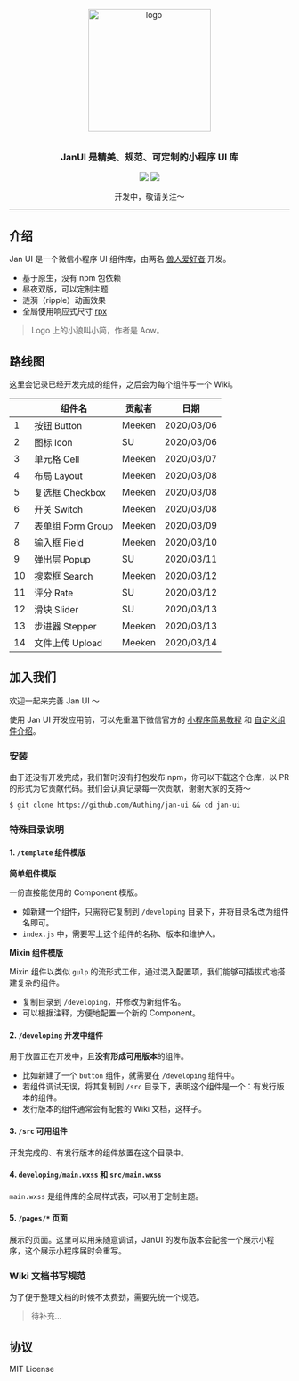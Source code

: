 <p align="center">
  <img alt="logo" src="https://img.meek3n.cn/jan-ui/jan.gif" width="220" style="margin-bottom: 10px;">
</p>
<h3 align="center">JanUI 是精美、规范、可定制的小程序 UI 库</h3>

<p align="center">
  <img src="https://img.shields.io/badge/demo-%E5%BC%80%E5%8F%91%E4%B8%AD-blue?style=for-the-badge">
  <img src="https://img.shields.io/badge/License-MIT-blue.svg?style=for-the-badge&color=#4fc08d" />
</p>

<p align="center">
  开发中，敬请关注～
</p>

---

## 介绍

Jan UI 是一个微信小程序 UI 组件库，由两名 [兽人爱好者](https://zh.wikipedia.org/zh/%E7%8D%B8%E8%BF%B7) 开发。

- 基于原生，没有 npm 包依赖
- 昼夜双版，可以定制主题
- 涟漪（ripple）动画效果
- 全局使用响应式尺寸 [rpx](https://developers.weixin.qq.com/miniprogram/dev/framework/view/wxss.html)

> Logo 上的小狼叫小简，作者是 Aow。

## 路线图

这里会记录已经开发完成的组件，之后会为每个组件写一个 Wiki。

|     | 组件名            | 贡献者 | 日期       |
| --- | ----------------- | ------ | ---------- |
| 1   | 按钮 Button       | Meeken | 2020/03/06 |
| 2   | 图标 Icon         | SU     | 2020/03/06 |
| 3   | 单元格 Cell       | Meeken | 2020/03/07 |
| 4   | 布局 Layout       | Meeken | 2020/03/08 |
| 5   | 复选框 Checkbox   | Meeken | 2020/03/08 |
| 6   | 开关 Switch       | Meeken | 2020/03/08 |
| 7   | 表单组 Form Group | Meeken | 2020/03/09 |
| 8   | 输入框 Field      | Meeken | 2020/03/10 |
| 9   | 弹出层 Popup      | SU     | 2020/03/11 |
| 10  | 搜索框 Search     | Meeken | 2020/03/12 |
| 11  | 评分 Rate         | SU     | 2020/03/12 |
| 12  | 滑块 Slider       | SU     | 2020/03/13 |
| 13  | 步进器 Stepper    | Meeken | 2020/03/13 |
| 14  | 文件上传 Upload   | Meeken | 2020/03/14 |

## 加入我们

欢迎一起来完善 Jan UI ～

使用 Jan UI 开发应用前，可以先重温下微信官方的 [小程序简易教程](https://developers.weixin.qq.com/miniprogram/dev/framework/) 和 [自定义组件介绍](https://developers.weixin.qq.com/miniprogram/dev/framework/custom-component/)。

### 安装

由于还没有开发完成，我们暂时没有打包发布 npm，你可以下载这个仓库，以 PR 的形式为它贡献代码。我们会认真记录每一次贡献，谢谢大家的支持～

```shell
$ git clone https://github.com/Authing/jan-ui && cd jan-ui
```

### 特殊目录说明

#### 1. `/template` 组件模版

**简单组件模版**

一份直接能使用的 Component 模版。

- 如新建一个组件，只需将它复制到 `/developing` 目录下，并将目录名改为组件名即可。
- `index.js` 中，需要写上这个组件的名称、版本和维护人。

**Mixin 组件模版**

Mixin 组件以类似 `gulp` 的流形式工作，通过混入配置项，我们能够可插拔式地搭建复杂的组件。

- 复制目录到 `/developing`，并修改为新组件名。
- 可以根据注释，方便地配置一个新的 Component。

#### 2. `/developing` 开发中组件

用于放置正在开发中，且**没有形成可用版本**的组件。

- 比如新建了一个 `button` 组件，就需要在 `/developing` 组件中。
- 若组件调试无误，将其复制到 `/src` 目录下，表明这个组件是一个：有发行版本的组件。
- 发行版本的组件通常会有配套的 Wiki 文档，这样子。

#### 3. `/src` 可用组件

开发完成的、有发行版本的组件放置在这个目录中。

#### 4. `developing/main.wxss` 和 `src/main.wxss`

`main.wxss` 是组件库的全局样式表，可以用于定制主题。

#### 5. `/pages/*` 页面

展示的页面。这里可以用来随意调试，JanUI 的发布版本会配套一个展示小程序，这个展示小程序届时会重写。

### Wiki 文档书写规范

为了便于整理文档的时候不太费劲，需要先统一个规范。

> 待补充...

## 协议

MIT License
